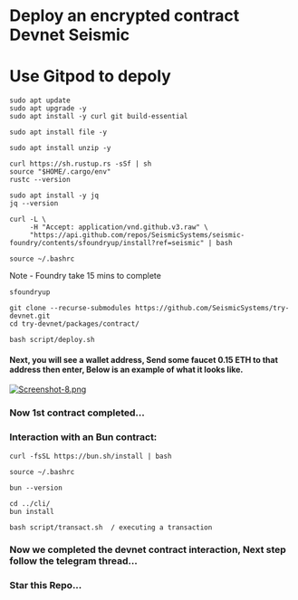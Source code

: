 # Deploy an encrypted contract Devnet Seismic 

# Use Gitpod to depoly 

```
sudo apt update
sudo apt upgrade -y
sudo apt install -y curl git build-essential
```
```
sudo apt install file -y
```
```
sudo apt install unzip -y
```
```
curl https://sh.rustup.rs -sSf | sh
source "$HOME/.cargo/env"
rustc --version
```
```
sudo apt install -y jq
jq --version
```
```
curl -L \
     -H "Accept: application/vnd.github.v3.raw" \
     "https://api.github.com/repos/SeismicSystems/seismic-foundry/contents/sfoundryup/install?ref=seismic" | bash
```
```
source ~/.bashrc
```
Note - Foundry take 15 mins to complete
```
sfoundryup 
```
```
git clone --recurse-submodules https://github.com/SeismicSystems/try-devnet.git
cd try-devnet/packages/contract/
```
```
bash script/deploy.sh
```

#### Next, you will see a wallet address, Send some faucet 0.15 ETH to that address then enter, Below is an example of what it looks like.

[![Screenshot-8.png](https://i.postimg.cc/28Xv1JhD/Screenshot-8.png)](https://postimg.cc/56LjGss7)

### Now 1st contract completed...

### Interaction with an Bun contract: 

```
curl -fsSL https://bun.sh/install | bash
```
```
source ~/.bashrc
```
```
bun --version
```
```
cd ../cli/
bun install
```
```
bash script/transact.sh  / executing a transaction
```
### Now we completed the devnet contract interaction, Next step follow the telegram thread...


### Star this Repo...
